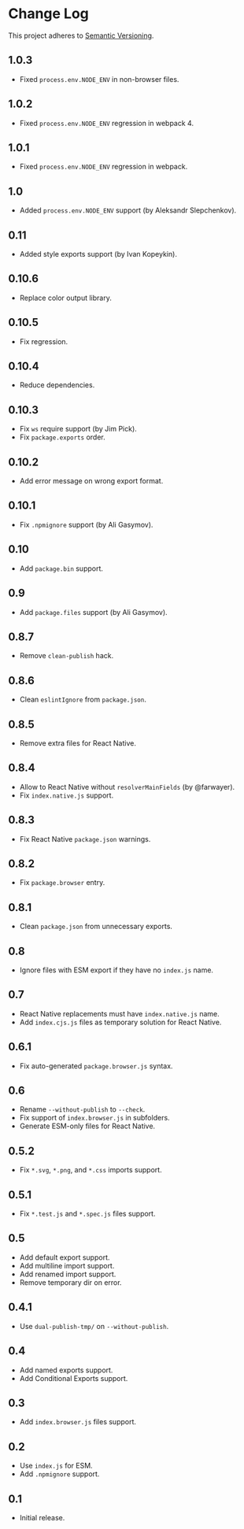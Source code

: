 # Change Log
This project adheres to [Semantic Versioning](http://semver.org/).

## 1.0.3
* Fixed `process.env.NODE_ENV` in non-browser files.

## 1.0.2
* Fixed `process.env.NODE_ENV` regression in webpack 4.

## 1.0.1
* Fixed `process.env.NODE_ENV` regression in webpack.

## 1.0
* Added `process.env.NODE_ENV` support (by Aleksandr Slepchenkov).

## 0.11
* Added style exports support (by Ivan Kopeykin).

## 0.10.6
* Replace color output library.

## 0.10.5
* Fix regression.

## 0.10.4
* Reduce dependencies.

## 0.10.3
* Fix `ws` require support (by Jim Pick).
* Fix `package.exports` order.

## 0.10.2
* Add error message on wrong export format.

## 0.10.1
* Fix `.npmignore` support (by Ali Gasymov).

## 0.10
* Add `package.bin` support.

## 0.9
* Add `package.files` support (by Ali Gasymov).

## 0.8.7
* Remove `clean-publish` hack.

## 0.8.6
* Clean `eslintIgnore` from `package.json`.

## 0.8.5
* Remove extra files for React Native.

## 0.8.4
* Allow to React Native without `resolverMainFields` (by @farwayer).
* Fix `index.native.js` support.

## 0.8.3
* Fix React Native `package.json` warnings.

## 0.8.2
* Fix `package.browser` entry.

## 0.8.1
* Clean `package.json` from unnecessary exports.

## 0.8
* Ignore files with ESM export if they have no `index.js` name.

## 0.7
* React Native replacements must have `index.native.js` name.
* Add `index.cjs.js` files as temporary solution for React Native.

## 0.6.1
* Fix auto-generated `package.browser.js` syntax.

## 0.6
* Rename `--without-publish` to `--check`.
* Fix support of `index.browser.js` in subfolders.
* Generate ESM-only files for React Native.

## 0.5.2
* Fix `*.svg`, `*.png`, and `*.css` imports support.

## 0.5.1
* Fix `*.test.js` and `*.spec.js` files support.

## 0.5
* Add default export support.
* Add multiline import support.
* Add renamed import support.
* Remove temporary dir on error.

## 0.4.1
* Use `dual-publish-tmp/` on `--without-publish`.

## 0.4
* Add named exports support.
* Add Conditional Exports support.

## 0.3
* Add `index.browser.js` files support.

## 0.2
* Use `index.js` for ESM.
* Add `.npmignore` support.

## 0.1
* Initial release.
